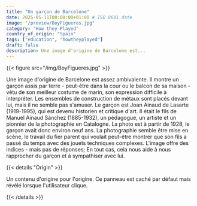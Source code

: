 ```yaml
---
title: "Un garçon de Barcelone"
date: 2025-05-11T00:00:00+01:00 # ISO 8601 date
image: "/preview/BoyFigueres.jpg"
category: "How they Played"
country_of_origin: "Spain"
tags: ["education", "howtheyplayed"]
draft: false
description: Une image d'origine de Barcelone est...
---
```




{{< figure src="/img/BoyFigueres.jpg" >}}

Une image d'origine de Barcelone est assez ambivalente. Il montre un garçon assis par terre - peut-être dans la cour ou le balcon de sa maison - vêtu de son meilleur costume de marin, son expression difficile à interpréter. Les ensembles de construction de métaux sont placés devant lui, mais il ne semble pas s'amuser. Le garçon est Joan Ainaud de Lasarte (1919-1995), qui est devenu historien et critique d'art. Il était le fils de Manuel Ainaud Sánchez (1885-1932), un pédagogue, un artiste et un pionnier de la photographie en Catalogne. La photo est à partir de 1928, le garçon avait donc environ neuf ans. La photographie semble être mise en scène, le travail du fier parent qui voulait peut-être montrer que son fils a passé du temps avec des jouets techniques complexes. L'image offre des indices - mais pas de réponses; En tout cas, cela nous aide à nous rapprocher du garçon et à sympathiser avec lui.

{{< details "Origin" >}}

Un contenu d'origine pour l'origine. Ce panneau est caché par défaut mais révélé lorsque l'utilisateur clique.

{{< /details >}}

